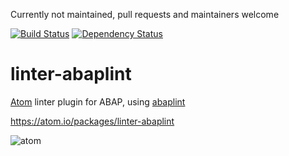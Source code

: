 Currently not maintained, pull requests and maintainers welcome

[![Build Status](https://travis-ci.org/larshp/linter-abaplint.svg?branch=master)](https://travis-ci.org/larshp/linter-abaplint)
[![Dependency Status](https://david-dm.org/larshp/linter-abaplint.svg)](https://david-dm.org/larshp/linter-abaplint)

# linter-abaplint
[Atom](https://atom.io/) linter plugin for ABAP, using [abaplint](https://github.com/larshp/abaplint)

https://atom.io/packages/linter-abaplint

![atom](https://cloud.githubusercontent.com/assets/5888506/13034097/32d6bd84-d32c-11e5-95fe-3f49db1e83d7.png)
